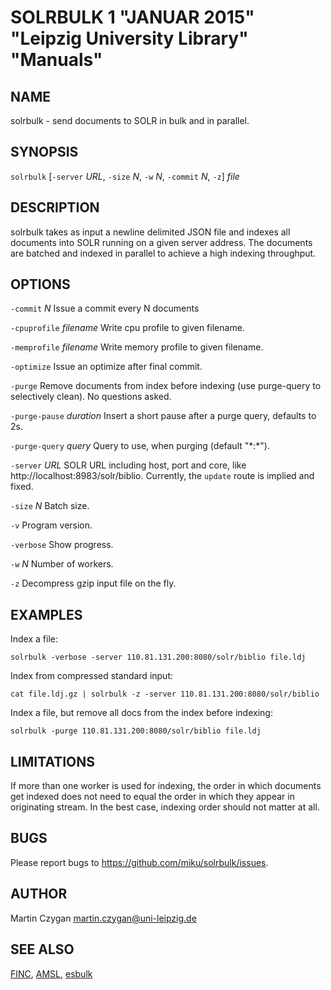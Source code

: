 SOLRBULK 1 "JANUAR 2015" "Leipzig University Library" "Manuals"
=================================================================

NAME
----

solrbulk - send documents to SOLR in bulk and in parallel.

SYNOPSIS
--------

`solrbulk` [`-server` *URL*, `-size` *N*, `-w` *N*, `-commit` *N*, `-z`] *file*

DESCRIPTION
-----------

solrbulk takes as input a newline delimited JSON file and indexes all documents
into SOLR running on a given server address. The documents are batched and
indexed in parallel to achieve a high indexing throughput.

OPTIONS
-------

`-commit` *N*
  Issue a commit every N documents

`-cpuprofile` *filename*
  Write cpu profile to given filename.

`-memprofile` *filename*
  Write memory profile to given filename.

`-optimize`
  Issue an optimize after final commit.

`-purge`
  Remove documents from index before indexing (use purge-query to selectively clean). No questions asked.

`-purge-pause` *duration*
  Insert a short pause after a purge query, defaults to 2s.

`-purge-query` *query*
  Query to use, when purging (default "\*:\*").

`-server` *URL*
  SOLR URL including host, port and core, like http://localhost:8983/solr/biblio. Currently, the `update` route is implied and fixed.

`-size` *N*
  Batch size.

`-v`
  Program version.

`-verbose`
  Show progress.

`-w` *N*
  Number of workers.

`-z`
  Decompress gzip input file on the fly.

EXAMPLES
--------

Index a file:

  `solrbulk -verbose -server 110.81.131.200:8080/solr/biblio file.ldj`

Index from compressed standard input:

  `cat file.ldj.gz | solrbulk -z -server 110.81.131.200:8080/solr/biblio`

Index a file, but remove all docs from the index before indexing:

  `solrbulk -purge 110.81.131.200:8080/solr/biblio file.ldj`

LIMITATIONS
-----------

If more than one worker is used for indexing, the order in which documents get
indexed does not need to equal the order in which they appear in originating
stream. In the best case, indexing order should not matter at all.

BUGS
----

Please report bugs to https://github.com/miku/solrbulk/issues.

AUTHOR
------

Martin Czygan <martin.czygan@uni-leipzig.de>

SEE ALSO
--------

[FINC](https://finc.info), [AMSL](http://amsl.technology/), [esbulk](https://github.com/miku/esbulk)

